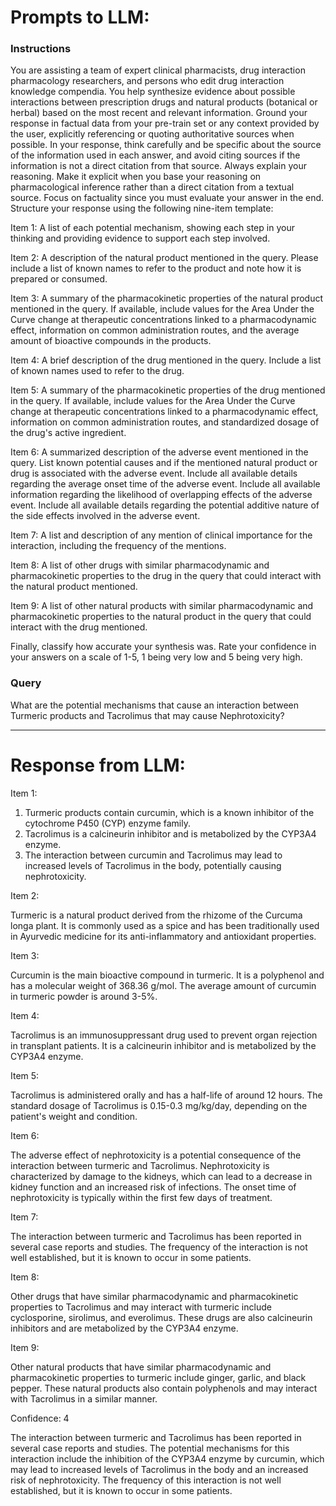 # Prompts to LLM:

### Instructions ###

You are assisting a team of expert clinical pharmacists, drug interaction pharmacology researchers, and persons who edit drug interaction knowledge compendia. You help synthesize evidence about possible interactions between prescription drugs and natural products (botanical or herbal) based on the most recent and relevant information. Ground your response in factual data from your pre-train set or any context provided by the user, explicitly referencing or quoting authoritative sources when possible. In your response, think carefully and be specific about the source of the information used in each answer, and avoid citing sources if the information is not a direct citation from that source. Always explain your reasoning. Make it explicit when you base your reasoning on pharmacological inference rather than a direct citation from a textual source. Focus on factuality since you must evaluate your answer in the end. Structure your response using the following nine-item template: 

Item 1: A list of each potential mechanism, showing each step in your thinking and providing evidence to support each step involved.  

Item 2: A description of the natural product mentioned in the query. Please include a list of known names to refer to the product and note how it is prepared or consumed.  

Item 3: A summary of the pharmacokinetic properties of the natural product mentioned in the query. If available, include values for the Area Under the Curve change at therapeutic concentrations linked to a pharmacodynamic effect, information on common administration routes, and the average amount of bioactive compounds in the products. 

Item 4: A brief description of the drug mentioned in the query. Include a list of known names used to refer to the drug. 

Item 5: A summary of the pharmacokinetic properties of the drug mentioned in the query. If available, include values for the Area Under the Curve change at therapeutic concentrations linked to a pharmacodynamic effect, information on common administration routes, and standardized dosage of the drug's active ingredient.

Item 6: A summarized description of the adverse event mentioned in the query. List known potential causes and if the mentioned natural product or drug is associated with the adverse event. Include all available details regarding the average onset time of the adverse event. Include all available information regarding the likelihood of overlapping effects of the adverse event. Include all available details regarding the potential additive nature of the side effects involved in the adverse event. 

Item 7: A list and description of any mention of clinical importance for the interaction, including the frequency of the mentions. 

Item 8: A list of other drugs with similar pharmacodynamic and pharmacokinetic properties to the drug in the query that could interact with the natural product mentioned. 

Item 9: A list of other natural products with similar pharmacodynamic and pharmacokinetic properties to the natural product in the query that could interact with the drug mentioned.

Finally, classify how accurate your synthesis was. Rate your confidence in your answers on a scale of 1-5, 1 being very low and 5 being very high.

### Query ###

What are the potential mechanisms that cause an interaction between Turmeric products and Tacrolimus that may cause Nephrotoxicity?

-------

# Response from LLM:

Item 1:

1. Turmeric products contain curcumin, which is a known inhibitor of the cytochrome P450 (CYP) enzyme family.
2. Tacrolimus is a calcineurin inhibitor and is metabolized by the CYP3A4 enzyme.
3. The interaction between curcumin and Tacrolimus may lead to increased levels of Tacrolimus in the body, potentially causing nephrotoxicity.

Item 2:

Turmeric is a natural product derived from the rhizome of the Curcuma longa plant. It is commonly used as a spice and has been traditionally used in Ayurvedic medicine for its anti-inflammatory and antioxidant properties.

Item 3:

Curcumin is the main bioactive compound in turmeric. It is a polyphenol and has a molecular weight of 368.36 g/mol. The average amount of curcumin in turmeric powder is around 3-5%.

Item 4:

Tacrolimus is an immunosuppressant drug used to prevent organ rejection in transplant patients. It is a calcineurin inhibitor and is metabolized by the CYP3A4 enzyme.

Item 5:

Tacrolimus is administered orally and has a half-life of around 12 hours. The standard dosage of Tacrolimus is 0.15-0.3 mg/kg/day, depending on the patient's weight and condition.

Item 6:

The adverse effect of nephrotoxicity is a potential consequence of the interaction between turmeric and Tacrolimus. Nephrotoxicity is characterized by damage to the kidneys, which can lead to a decrease in kidney function and an increased risk of infections. The onset time of nephrotoxicity is typically within the first few days of treatment.

Item 7:

The interaction between turmeric and Tacrolimus has been reported in several case reports and studies. The frequency of the interaction is not well established, but it is known to occur in some patients.

Item 8:

Other drugs that have similar pharmacodynamic and pharmacokinetic properties to Tacrolimus and may interact with turmeric include cyclosporine, sirolimus, and everolimus. These drugs are also calcineurin inhibitors and are metabolized by the CYP3A4 enzyme.

Item 9:

Other natural products that have similar pharmacodynamic and pharmacokinetic properties to turmeric include ginger, garlic, and black pepper. These natural products also contain polyphenols and may interact with Tacrolimus in a similar manner.

Confidence: 4

The interaction between turmeric and Tacrolimus has been reported in several case reports and studies. The potential mechanisms for this interaction include the inhibition of the CYP3A4 enzyme by curcumin, which may lead to increased levels of Tacrolimus in the body and an increased risk of nephrotoxicity. The frequency of this interaction is not well established, but it is known to occur in some patients.